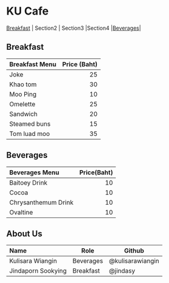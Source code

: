 # KU Cafe
[Breakfast](#breakfast) | Section2 | Section3 |Section4 |[Beverages](#beverages)|    

## Breakfast

| Breakfast Menu |  Price (Baht) |
|:---------------|--------------:|
| Joke           |            25 |
| Khao tom       |            30 |
| Moo Ping       |            10 |
| Omelette       |            25 |
| Sandwich       |            20 |
| Steamed buns   |            15 |
| Tom luad moo   |            35 |

## Beverages
| Beverages Menu                 | Price(Baht) |
|:-------------------------------|------------:|
| Baitoey Drink                  | 10          |
| Cocoa                          | 10          |
| Chrysanthemum Drink            | 10          |
| Ovaltine                       | 10          |



## About Us
| Name               | Role      | Github           |
|:-------------------|-----------|------------------|
| Kulisara Wiangin   | Beverages | @kulisarawiangin |
| Jindaporn Sookying | Breakfast | @jindasy         |
